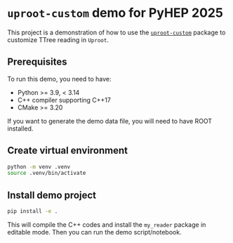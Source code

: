 # `uproot-custom` demo for PyHEP 2025

This project is a demonstration of how to use the [`uproot-custom`](https://github.com/mrzimu/uproot-custom) package to customize TTree reading in `Uproot`.

## Prerequisites

To run this demo, you need to have:

- Python >= 3.9, < 3.14
- C++ compiler supporting C++17
- CMake >= 3.20

If you want to generate the demo data file, you will need to have ROOT installed.

## Create virtual environment

```bash
python -m venv .venv
source .venv/bin/activate
```

## Install demo project

```bash
pip install -e .
```

This will compile the C++ codes and install the `my_reader` package in editable mode. Then you can run the demo script/notebook.
